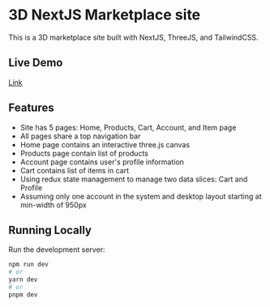 # 3D NextJS Marketplace site

This is a 3D marketplace site built with NextJS, ThreeJS, and TailwindCSS.

## Live Demo
[Link](https://3d-nextjs-marketplace.netlify.app)

## Features

- Site has 5 pages: Home, Products, Cart, Account, and Item page
- All pages share a top navigation bar
- Home page contains an interactive three.js canvas
- Products page contain list of products
- Account page contains user's profile information
- Cart contains list of items in cart
- Using redux state management to manage two data slices: Cart and Profile
- Assuming only one account in the system and desktop layout starting at min-width of 950px

## Running Locally

Run the development server:

```bash
npm run dev
# or
yarn dev
# or
pnpm dev
```